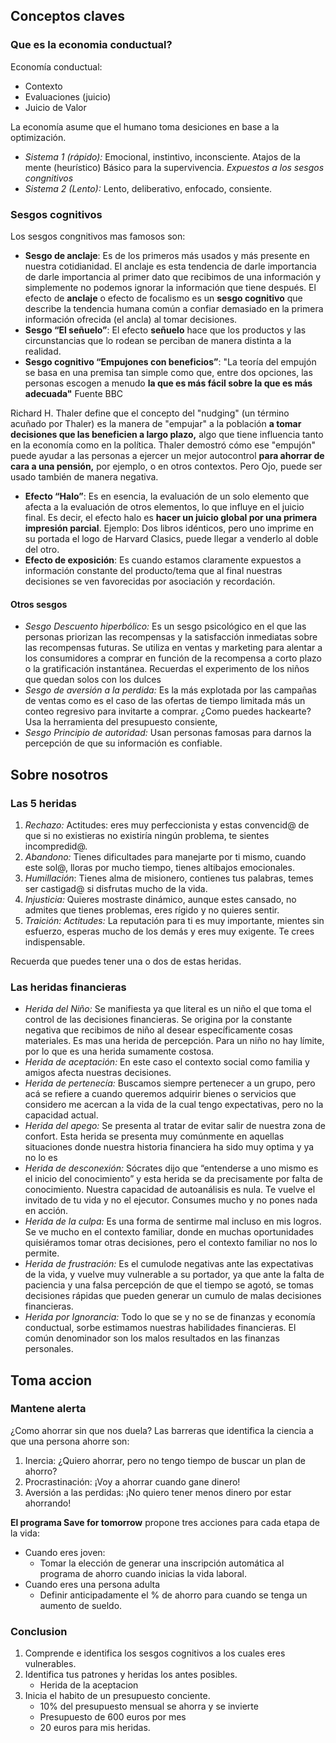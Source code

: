 ## Conceptos claves
### Que es la economia conductual?
Economía conductual:
- Contexto
- Evaluaciones (juicio)
- Juicio de Valor

La economía asume que el humano toma desiciones en base a la optimización.
- *Sistema 1 (rápido):* Emocional, instintivo, inconsciente. Atajos de la mente (heurístico) Básico para la supervivencia. _Expuestos a los sesgos congnitivos_
- *Sistema 2 (Lento):* Lento, deliberativo, enfocado, consiente.


### Sesgos cognitivos
Los sesgos congnitivos mas famosos son:
- **Sesgo de anclaje**: Es de los primeros más usados y más presente en nuestra cotidianidad. El anclaje es esta tendencia de darle importancia de darle importancia al primer dato que recibimos de una información y simplemente no podemos ignorar la información que tiene después. El efecto de **anclaje** o efecto de focalismo es un **sesgo cognitivo** que describe la tendencia humana común a confiar demasiado en la primera información ofrecida (el ancla) al tomar decisiones.
- **Sesgo “El señuelo”**: El efecto **señuelo** hace que los productos y las circunstancias que lo rodean se perciban de manera distinta a la realidad.
- **Sesgo cognitivo “Empujones con beneficios”**: "La teoría del empujón se basa en una premisa tan simple como que, entre dos opciones, las personas escogen a menudo **la que es más fácil sobre la que es más adecuada"** Fuente BBC
    

Richard H. Thaler define que el concepto del "nudging" (un término acuñado por Thaler) es la manera de "empujar" a la población **a tomar decisiones que las beneficien a largo plazo,** algo que tiene influencia tanto en la economía como en la política. Thaler demostró cómo ese "empujón" puede ayudar a las personas a ejercer un mejor autocontrol **para ahorrar de cara a una pensión,** por ejemplo, o en otros contextos.
Pero Ojo, puede ser usado también de manera negativa.
- **Efecto “Halo”**: Es en esencia, la evaluación de un solo elemento que afecta a la evaluación de otros elementos, lo que influye en el juicio final. Es decir, el efecto halo es **hacer un juicio global por una primera impresión parcial**. Ejemplo: Dos libros idénticos, pero uno imprime en su portada el logo de Harvard Clasics, puede llegar a venderlo al doble del otro.
- **Efecto de exposición**: Es cuando estamos claramente expuestos a información constante del producto/tema que al final nuestras decisiones se ven favorecidas por asociación y recordación.

#### Otros sesgos
- *Sesgo Descuento hiperbólico:* Es un sesgo psicológico en el que las personas priorizan las recompensas y la satisfacción inmediatas sobre las recompensas futuras. Se utiliza en ventas y marketing para alentar a los consumidores a comprar en función de la recompensa a corto plazo o la gratificación instantánea. Recuerdas el experimento de los niños que quedan solos con los dulces
 - *Sesgo de aversión a la perdida:* Es la más explotada por las campañas de ventas como es el caso de las ofertas de tiempo limitada más un conteo regresivo para invitarte a comprar. ¿Como puedes hackearte? Usa la herramienta del presupuesto consiente,
- *Sesgo Principio de autoridad:* Usan personas famosas para darnos la percepción de que su información es confiable.

## Sobre nosotros
### Las 5 heridas
1. *Rechazo:* Actitudes: eres muy perfeccionista y estas convencid@ de que si no existieras no existiría ningún problema, te sientes incompredid@.
2. *Abandono:* Tienes dificultades para manejarte por ti mismo, cuando este sol@, lloras por mucho tiempo, tienes altibajos emocionales.
3. *Humillación*: Tienes alma de misionero, contienes tus palabras, temes ser castigad@ si disfrutas mucho de la vida.
4. *Injusticia:* Quieres mostraste dinámico, aunque estes cansado, no admites que tienes problemas, eres rígido y no quieres sentir.
5. *Traición: Actitudes:* La reputación para ti es muy importante, mientes sin esfuerzo, esperas mucho de los demás y eres muy exigente. Te crees indispensable.

Recuerda que puedes tener una o dos de estas heridas.



### Las heridas financieras
- *Herida del Niño:* Se manifiesta ya que literal es un niño el que toma el control de las decisiones financieras. Se origina por la constante negativa que recibimos de niño al desear específicamente cosas materiales. Es mas una herida de percepción. Para un niño no hay límite, por lo que es una herida sumamente costosa.
- *Herida de aceptación:* En este caso el contexto social como familia y amigos afecta nuestras decisiones.
- *Herida de pertenecía:* Buscamos siempre pertenecer a un grupo, pero acá se refiere a cuando queremos adquirir bienes o servicios que considero me acercan a la vida de la cual tengo expectativas, pero no la capacidad actual.
- *Herida del apego:* Se presenta al tratar de evitar salir de nuestra zona de confort. Esta herida se presenta muy comúnmente en aquellas situaciones donde nuestra historia financiera ha sido muy optima y ya no lo es
- *Herida de desconexión:* Sócrates dijo que “entenderse a uno mismo es el inicio del conocimiento” y esta herida se da precisamente por falta de conocimiento. Nuestra capacidad de autoanálisis es nula. Te vuelve el invitado de tu vida y no el ejecutor. Consumes mucho y no pones nada en acción.
- *Herida de la culpa:* Es una forma de sentirme mal incluso en mis logros. Se ve mucho en el contexto familiar, donde en muchas oportunidades quisiéramos tomar otras decisiones, pero el contexto familiar no nos lo permite.
- *Herida de frustración:* Es el cumulode negativas ante las expectativas de la vida, y vuelve muy vulnerable a su portador, ya que ante la falta de paciencia y una falsa percepción de que el tiempo se agotó, se tomas decisiones rápidas que pueden generar un cumulo de malas decisiones financieras.
- *Herida por Ignorancia:* Todo lo que se y no se de finanzas y economía conductual, sorbe estimamos nuestras habilidades financieras. El común denominador son los malos resultados en las finanzas personales.

## Toma accion
### Mantene alerta
¿Como ahorrar sin que nos duela? Las barreras que identifica la ciencia a que una persona ahorre son: 
1. Inercia: ¿Quiero ahorrar, pero no tengo tiempo de buscar un plan de ahorro?
2. Procrastinación: ¡Voy a ahorrar cuando gane dinero!
3. Aversión a las perdidas: ¡No quiero tener menos dinero por estar ahorrando!

**El programa Save for tomorrow** propone tres acciones para cada etapa de la vida: 
- Cuando eres joven:
	- Tomar la elección de generar una inscripción automática al programa de ahorro cuando inicias la vida laboral.
- Cuando eres una persona adulta 
	- Definir anticipadamente el % de ahorro para cuando se tenga un aumento de sueldo. 


### Conclusion
1. Comprende e identifica los sesgos cognitivos a los cuales eres vulnerables.
2. Identifica tus patrones y heridas los antes posibles.
	- Herida de la aceptacion
3. Inicia el habito de un presupuesto conciente.
	- 10% del presupuesto mensual se ahorra y se invierte
	- Presupuesto de 600 euros por mes
	- 20 euros para mis heridas.